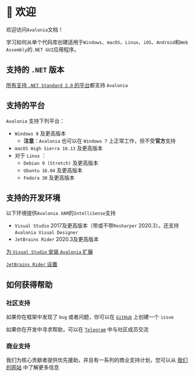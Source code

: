 # 👋 欢迎

欢迎访问`Avalonia`文档！

学习如何从单个代码库创建适用于`Windows`、`macOS`、`Linux`、`iOS`、`Android`和`Web Assembly`的`.NET GUI`应用程序。

## 支持的 `.NET` 版本

[所有支持 `.NET Standard 2.0` 的平台](https://learn.microsoft.com/zh-cn/dotnet/standard/net-standard?tabs=net-standard-2-0#select-net-standard-version)都支持 `Avalonia` 

## 支持的平台

`Avalonia` 支持下列平台：

* `Windows 8` 及更高版本
  * **注意**：`Avalonia` 也可以在 `Windows 7` 上正常工作，但不受**官方**支持
* `macOS High Sierra 10.13` 及更高版本
* 对于 `Linux` ：
  * `Debian 9 (Stretch)` 及更高版本
  * `Ubuntu 16.04` 及更高版本
  * `Fedora 30` 及更高版本

## 支持的开发环境

以下环境提供`Avalonia XAM`的`IntelliSense`支持

* `Visual Studio` 2017及更高版本（带或不带`Resharper` 2020.3）。还支持`Avalonia Visual Designer`
* `JetBrains Rider` 2020.3及更高版本

[为 `Visual Studio` 安装 `Avalonia` 扩展](docs/getting-started/ide-support/)

[`JetBrains Rider` 设置](docs/getting-started/ide-support/jetbrains-rider-setup.md)

## 如何获得帮助

### 社区支持
如果你在框架中发现了 `bug` 或者问题，你可以在 [`GitHub`](https://github.com/AvaloniaUI/Avalonia) 上创建一个 `issue`

如果你在开发中寻求帮助，可以在 [`Telegram`](https://t.me/Avalonia) 中与社区成员交流

### 商业支持
我们为核心贡献者提供优先援助，并且有一系列的商业支持计划，您可以从 [我们的网站](https://avaloniaui.net/support.html) 中了解更多信息
